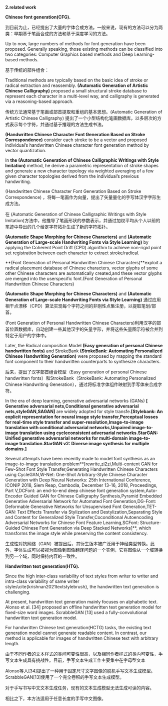 

**2.related work**



**Chinese font generation(CFG).** 

到目前为止，已经提出了大量的字体合成方法。一般来说，现有的方法可以分为两类：早期基于笔画合成的方法和基于深度学习的方法。

Up to now, large numbers of methods for font generation have been proposed. Generally speaking, those existing methods can be classified into two categories: Computer Graphics based methods and Deep Learning-based methods.

基于传统的部件组合：

Traditional methods are typically based on the basic idea of stroke or radical extraction and reassembly. **(Automatic Generation of Artistic Chinese Calligraphy)** proposed a small structural stroke database to represent each character in a multi-level way, and calligraphy is generated via a reasoning-based approach.

传统方法通常基于笔画或部首提取和重组的基本思想。(Automatic Generation of Artistic Chinese Calligraphy) 提出了一个小型结构化笔画数据库，以多层次的方式表示每个字符，并通过基于推理的方法生成书法。



**(Handwritten Chinese Character Font Generation Based on Stroke Correspondence)** consider each stroke to be a vector and proposed individual’s handwritten Chinese character font generation method by vector quantization.

In **the (Automatic Generation of Chinese Calligraphic Writings with Style Imitation)** method, he derive a parametric representation of stroke shapes and generate a new character topology via weighted averaging of a few given character topologies derived from the individual’s previous handwriting. 

(Handwritten Chinese Character Font Generation Based on Stroke Correspondence) ，将每一笔画作为向量，提出了矢量量化的手写体汉字字形生成方法。

 在 (Automatic Generation of Chinese Calligraphic Writings with Style Imitation)方法中，他推导了笔画形状的参数表示，并通过加权平均从个人以前的笔迹中导出的几个给定字符拓扑生成了新的字符拓扑。



**(Automatic Shape Morphing for Chinese Characters)** and **(Automatic Generation of Large-scale Handwriting Fonts via Style Learning)** by applying the Coherent Point Drift (CPD) algorithm to achieve non-rigid point set registration between each character to extract stroke/radical.

**(Font Generation of Personal Handwritten Chinese Characters)**exploit a radical placement database of Chinese characters, vector glyphs of some other Chinese characters are automatically created,and these vector glyphs are merged into the userspecific font.(Font Generation of Personal Handwritten Chinese Characters)

**(Automatic Shape Morphing for Chinese Characters)** and **(Automatic Generation of Large-scale Handwriting Fonts via Style Learning)** 通过应用相干点漂移（CPD）算法实现每个字符之间的非刚性点集注册，以提取笔划/部首。

(Font Generation of Personal Handwritten Chinese Characters)利用汉字的部首位置数据库，自动创建一些其他汉字的矢量字形，并将这些矢量图示符被合并到特定于用户的字体中。



Later, the Radical composition Model **(Easy generation of personal Chinese handwritten fonts)** and StrokeBank **(StrokeBank: Automating Personalized Chinese Handwriting Generation)** were proposed by mapping the standard font component to their handwritten counterparts to synthesize characters. 

后来，提出了汉字部首组合模型（Easy generation of personal Chinese handwritten fonts）和StrokeBank（StrokeBank: Automating Personalized Chinese Handwriting Generation），通过将标准字体组件映射到手写体来合成字符。



In the era of deep learning, generative adversarial networks (GANs) **[ Generative adversarial nets,Conditional generative adversarial nets,styleGAN,SAGAN]** are widely adopted for style transfe.**[Stylebank: An explicit representation for neural image style transfer,Perceptual losses for real-time style transfer and super-resolution,Image-to-image translation with conditional adversarial networks,Unpaired image-to-image translation using cycleconsistent adversarial networks.StarGAN: Unified generative adversarial networks for multi-domain image-to-image translation.StarGAN v2: Diverse image synthesis for multiple domains.]**

Several attempts have been recently made to model font synthesis as an image-to-image translation problem**[rewrite,zi2zi,Multi-content GAN for Few-Shot Font Style Transfer,Generating Handwritten Chinese Characters using CycleGAN,W-Net: One-Shot Arbitrary-Style Chinese Character Generation with Deep Neural Networks: 25th International Conference, ICONIP 2018, Siem Reap, Cambodia, December 13–16, 2018, Proceedings, Part V,DCFont: an end-to-end deep chinese font generation system,Auto-Encoder Guided GAN for Chinese Calligraphy Synthesis,Pyramid Embedded Generative Adversarial Network for Automated Font Generation,DG-Font: Deformable Generative Networks for Unsupervised Font Generation,TET-GAN: Text Effects Transfer via Stylization and Destylization,Separating Style and Content for Generalized Style Transfer,Coconditional Autoencoding Adversarial Networks for Chinese Font Feature Learning,SCFont: Structure-Guided Chinese Font Generation via Deep Stacked Networks]**, which transforms the image style while preserving the content consistency.



生成性对抗网络（GAN）被提出后，其衍生版本被广泛用于神经类型转换。此外，字体生成可以被视为图像到图像翻译问题的一个实例，它将图像从一个域转换到另一个域，同时保持内容的一致性。





**Handwritten text generation(HTG).** 

Since the high inter-class variability of text styles from writer to writer and intra-class variability of same writer styles\cite{krishnan2021textstylebrush}, the handwritten text generation is challenging.

At present, handwritten text generation mainly focuses on alphabetic text. Alonso et al. [34] proposed an offline handwritten text generation model for fixed-size word images. ScrabbleGAN [13] used a fully-convolutional handwritten text generation model.

For handwritten Chinese text generation(HCTG) tasks, the existing text generation model cannot generate readable content. In contrast, our method is applicable for images of handwritten Chinese text with arbitrary length. 

由于不同作者的文本样式的类间可变性很高，以及相同作者样式的类内可变性，手写文本生成具有挑战性。目前，手写文本生成工作主要集中在字母型文本

Alonso等人[34]提出了一种用于固定尺寸文字图像的脱机手写文本生成模型。ScrabbleGAN[13]使用了一个完全卷积的手写文本生成模型。

对于手写书写中文文本生成任务，现有的文本生成模型无法生成可读的内容。

相比之下，本方法适用于任意长度的手写中文图像。




